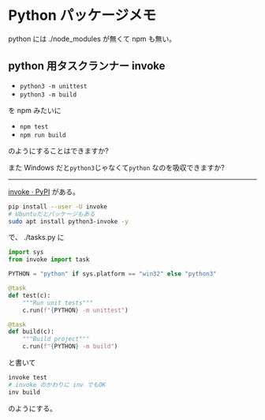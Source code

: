 # Python パッケージメモ

python には ./node_modules が無くて npm も無い。

## python 用タスクランナー invoke

- `python3 -m unittest`
- `python3 -m build`

を npm みたいに

- `npm test`
- `npm run build`

のようにすることはできますか?

また Windows だと`python3`じゃなくて`python` なのを吸収できますか?

---

[invoke · PyPI](https://pypi.org/project/invoke/) がある。

```sh
pip install --user -U invoke
# Ubuntuだとパッケージもある
sudo apt install python3-invoke -y
```

で、 ./tasks.py に

```python
import sys
from invoke import task

PYTHON = "python" if sys.platform == "win32" else "python3"

@task
def test(c):
    """Run unit tests"""
    c.run(f"{PYTHON} -m unittest")

@task
def build(c):
    """Build project"""
    c.run(f"{PYTHON} -m build")
```

と書いて

```sh
invoke test
# invoke のかわりに inv でもOK
inv build
```

のようにする。
